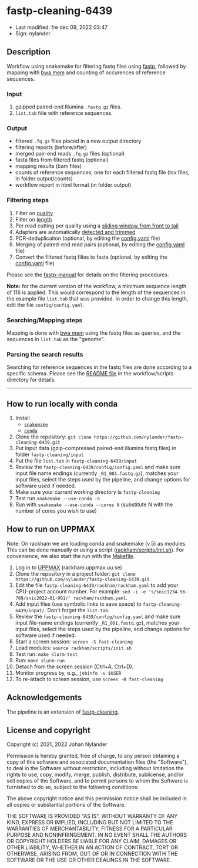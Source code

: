 # fastp-cleaning-6439

- Last modified: fre dec 09, 2022  03:47
- Sign: nylander

## Description

Workflow using snakemake for filtering fastq files using
[fastp](https://github.com/OpenGene/fastp), followed by mapping with [bwa
mem](https://github.com/lh3/bwa) and counting of occurences of reference
sequences.

### Input

1. gzipped paired-end Illumina `.fastq.gz` files.
2. `list.tab` fiile with reference sequences.

### Output

- filtered `.fq.gz` files placed in a new output directory
- filtering reports (before/after)
- merged pair-end reads `.fq.gz` files (optional)
- fasta files from filtered fastq (optional)
- mapping results (bam files)
- counts of reference sequences, one for each filtered fastq file (tsv files,
  in folder output/counts)
- workflow report in html format (in folder output)

### Filtering steps

1. Filter on [quality](https://github.com/OpenGene/fastp#quality-filter)
2. Filter on [length](https://github.com/OpenGene/fastp#length-filter)
3. Per read cutting per quality using a [sliding window from front to
   tail](https://github.com/OpenGene/fastp#per-read-cutting-by-quality-score)
4. Adapters are automatically [detected and
   trimmed](https://github.com/OpenGene/fastp#adapters)
5. PCR-deduplicaiton (optional, by editing the
   [config.yaml](config/config.yaml) file)
6. Merging of paired-end read pairs (optional, by editing the
   [config.yaml](config/config.yaml) file)
7. Convert the filtered fastq filies to fasta (optional, by editing the
   [config.yaml](config/config.yaml) file)

Please see the [fastp-manual](https://github.com/OpenGene/fastp/wiki) for
details on the filtering procedures.

**Note:** for the current version of the workflow, a minimum sequence
length of 116 is applied. This would correspond to the length of the 
sequences in the example file `list.tab` that was provided. In order to
change this length, edit the file `config/config.yaml`.

### Searching/Mapping steps

Mapping is done with [bwa mem](https://github.com/lh3/bwa) using the fastq
files as queries, and the sequences in `list.tab` as the "genome".

### Parsing the search results

Searching for reference sequences in the fastq files are done according to a
specific schema. Please see the [README file](workflow/scripts/README.md) in
the workflow/scripts directory for details.

---

## How to run locally with conda

1. Install
    - [`snakemake`](https://snakemake.readthedocs.io/en/stable/#)
    - [`conda`](https://docs.conda.io/projects/conda/en/latest/user-guide/install/index.html)
2. Clone the repository: `git clone
https://github.com/nylander/fastp-cleaning-6439.git`
3. Put input data (gzip-compressed paired-end illumina fastq files) in folder
`fastp-cleaning/input`
4. Put the file `list.tab` in `fastp-cleaning-6439/input`
5. Review the `fastp-cleaning-6439/config/config.yaml` and make sure input file name
endings (currently `_R1_001.fastq.gz`), matches your input files, select the
steps used by the pipeline, and change options for software used if needed.
6. Make sure your current working directory is `fastp-cleaning`
7. Test run `snakemake --use-conda -n`
8. Run with `snakemake --use-conda --cores N` (substitute N with the number of
cores you wish to use)

## How to run on UPPMAX

Note: On rackham we are loading conda and snakemake (v.5) as modules. This can
be done manually or using a script
([rackham/scripts/init.sh](rackham/scripts/init.sh)). For convenience, we also
start the run with the [Makefile](Makefile).

1. Log in to [UPPMAX](https://uppmax.uu.se/) (rackham.uppmax.uu.se)
2. Clone the repository in a project folder: `git clone
   https://github.com/nylander/fastp-cleaning-6439.git`
3. Edit the file `fastp-cleaning-6439/rackham/rackham.yaml` to add your CPU-project
   account number. For example: `sed -i -e 's/snic1234-56-789/snic2022-01-001/'
   rackham/rackham.yaml`.
4. Add input files (use symbolic links to save space) to
   `fastp-cleaning-6439/input/`. Don't forget the `list.tab`.
5. Review the `fastp-cleaning-6439/config/config.yaml` and make sure input file-name
   endings (currently `_R1_001.fastq.gz`), matches your input files, select the
   steps used by the pipeline, and change options for software used if needed.
6. Start a screen session: `screen -S fast-cleaning`
7. Load modules: `source rackham/scripts/init.sh`
8. Test run: `make slurm-test`
9. Run: `make slurm-run`
10. Detach from the screen session (Ctrl+A, Ctrl+D).
11. Monitor progress by, e.g., `jobinfo -u $USER`
12. To re-attach to screen session, use `screen -R fast-cleaning`

## Acknowledgements

The pipeline is an extension of
[fastp-cleaning](https://github.com/nylander/fastp-cleaning),

## License and copyright

Copyright (c) 2021, 2022 Johan Nylander

Permission is hereby granted, free of charge, to any person obtaining a copy
of this software and associated documentation files (the "Software"), to deal
in the Software without restriction, including without limitation the rights
to use, copy, modify, merge, publish, distribute, sublicense, and/or sell
copies of the Software, and to permit persons to whom the Software is
furnished to do so, subject to the following conditions:

The above copyright notice and this permission notice shall be included in all
copies or substantial portions of the Software.

THE SOFTWARE IS PROVIDED "AS IS", WITHOUT WARRANTY OF ANY KIND, EXPRESS OR
IMPLIED, INCLUDING BUT NOT LIMITED TO THE WARRANTIES OF MERCHANTABILITY,
FITNESS FOR A PARTICULAR PURPOSE AND NONINFRINGEMENT. IN NO EVENT SHALL THE
AUTHORS OR COPYRIGHT HOLDERS BE LIABLE FOR ANY CLAIM, DAMAGES OR OTHER
LIABILITY, WHETHER IN AN ACTION OF CONTRACT, TORT OR OTHERWISE, ARISING FROM,
OUT OF OR IN CONNECTION WITH THE SOFTWARE OR THE USE OR OTHER DEALINGS IN THE
SOFTWARE.

